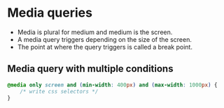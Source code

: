# Media queries
- Media is plural for medium and medium is the screen. 
- A media query triggers depending on the size of the screen. 
- The point at where the query triggers is called a break point.

## Media query with multiple conditions
```css
@media only screen and (min-width: 400px) and (max-width: 1000px) {
    /* write css selectors */
}
```

